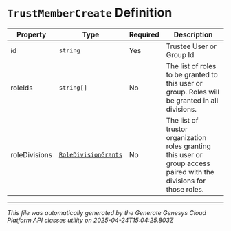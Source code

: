 # `TrustMemberCreate` Definition

| Property | Type | Required | Description |
|----------|------|----------|-------------|
| id | `string` | Yes | Trustee User or Group Id |
| roleIds | `string[]` | No | The list of roles to be granted to this user or group. Roles will be granted in all divisions. |
| roleDivisions | [`RoleDivisionGrants`](roledivisiongrants-definition.md) | No | The list of trustor organization roles granting this user or group access paired with the divisions for those roles. |

---

*This file was automatically generated by the Generate Genesys Cloud Platform API classes utility on 2025-04-24T15:04:25.803Z*